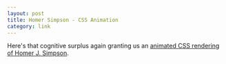 ```yaml
---
layout: post
title: Homer Simpson - CSS Animation
category: link
---
```


Here's that cognitive surplus again granting us an [animated CSS rendering of Homer J. Simpson](http://nedbatchelder.com/blog/200805/css_homer_animated.html).
